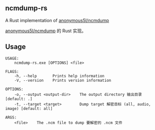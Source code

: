 ## ncmdump-rs

A Rust implementation of [anonymous5l/ncmdump](https://github.com/anonymous5l/ncmdump)

[anonymous5l/ncmdump](https://github.com/anonymous5l/ncmdump) 的 Rust 实现。

## Usage

```
USAGE:
    ncmdump-rs.exe [OPTIONS] <file>

FLAGS:
    -h, --help       Prints help information
    -V, --version    Prints version information

OPTIONS:
    -o, --output <output-dir>    The output directory 输出目录 [default: .]
    -t, --target <target>        Dump target 解密目标 (all, audio, image) [default: all]

ARGS:
    <file>    The .ncm file to dump 要解密的 .ncm 文件
```